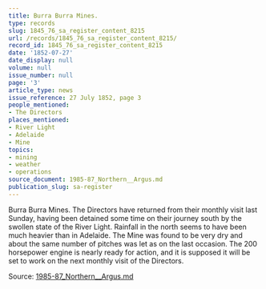 ```yaml
---
title: Burra Burra Mines.
type: records
slug: 1845_76_sa_register_content_8215
url: /records/1845_76_sa_register_content_8215/
record_id: 1845_76_sa_register_content_8215
date: '1852-07-27'
date_display: null
volume: null
issue_number: null
page: '3'
article_type: news
issue_reference: 27 July 1852, page 3
people_mentioned:
- The Directors
places_mentioned:
- River Light
- Adelaide
- Mine
topics:
- mining
- weather
- operations
source_document: 1985-87_Northern__Argus.md
publication_slug: sa-register
---
```


Burra Burra Mines.  The Directors have returned from their monthly visit last Sunday, having been detained some time on their journey south by the swollen state of the River Light.  Rainfall in the north seems to have been much heavier than in Adelaide.  The Mine was found to be very dry and about the same number of pitches was let as on the last occasion.  The 200 horsepower engine is nearly ready for action, and it is supposed it will be set to work on the next monthly visit of the Directors.

Source: [1985-87_Northern__Argus.md](/downloads/markdown/1985-87_Northern__Argus.md)
